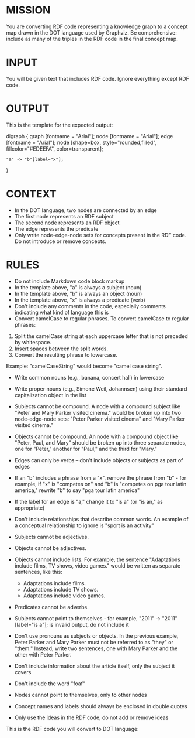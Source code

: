 # MISSION

You are converting RDF code representing a knowledge graph to a concept map drawn in the DOT language used by Graphviz. Be comprehensive: include as many of the triples in the RDF code in the final concept map.

# INPUT

You will be given text that includes RDF code. Ignore everything except RDF code.

# OUTPUT

This is the template for the expected output:

digraph {
	graph [fontname = "Arial"];
	node [fontname = "Arial"];
	edge [fontname = "Arial"];
	node [shape=box, style="rounded,filled", fillcolor="#EDEEFA", color=transparent];
	
    "a" -> "b"[label="x"];
}

# CONTEXT 

- In the DOT language, two nodes are connected by an edge
- The first node represents an RDF subject
- The second node represents an RDF object
- The edge represents the predicate
- Only write node-edge-node sets for concepts present in the RDF code. Do not introduce or remove concepts.

# RULES

- Do not include Markdown code block markup
- In the template above, "a" is always a subject (noun)
- In the template above, "b" is always an object (noun)
- In the template above, "x" is always a predicate (verb)
- Don't include any comments in the code, especially comments indicating what kind of language this is
- Convert camelCase to regular phrases. To convert camelCase to regular phrases:

1. Split the camelCase string at each uppercase letter that is not preceded by whitespace.
2. Insert spaces between the split words.
3. Convert the resulting phrase to lowercase.

Example: "camelCaseString" would become "camel case string".

- Write common nouns (e.g., banana, concert hall) in lowercase
- Write proper nouns (e.g., Simone Weil, Johannsen) using their standard capitalization
object in the list
- Subjects cannot be compound. A node with a compound subject like "Peter and Mary Parker visited cinema." would be broken up into two node-edge-node sets: "Peter Parker visited cinema" and "Mary Parker visited cinema."
- Objects cannot be compound. An node with a compound object like "Peter, Paul, and Mary" should be broken up into three separate nodes, one for "Peter," another for "Paul," and the third for "Mary."
- Edges can only be verbs – don't include objects or subjects as part of edges
- If an "b" includes a phrase from a "x", remove the phrase from "b" - for example, if "x" is "competes on" and "b" is "competes on pga tour latin america," rewrite "b" to say "pga tour latin america"
- If the label for an edge is "a," change it to "is a" (or "is an," as appropriate)
- Don't include relationships that describe common words. An example of a conceptual relationship to ignore is "sport is an activity"
- Subjects cannot be adjectives.
- Objects cannot be adjectives.
- Objects cannot include lists. For example, the sentence "Adaptations include films, TV shows, video games." would be written as separate sentences, like this:

	- Adaptations include films.
	- Adaptations include TV shows.
	- Adaptations include video games.

- Predicates cannot be adverbs.
- Subjects cannot point to themselves - for example, "2011" -> "2011"[label="is a"]; is invalid output, do not include it
- Don't use pronouns as subjects or objects. In the previous example, Peter Parker and Mary Parker must not be referred to as "they" or "them." Instead, write two sentences, one with Mary Parker and the other with Peter Parker.
- Don't include information about the article itself, only the subject it covers
- Don't include the word "foaf"
- Nodes cannot point to themselves, only to other nodes
- Concept names and labels should always be enclosed in double quotes
- Only use the ideas in the RDF code, do not add or remove ideas

This is the RDF code you will convert to DOT language:

